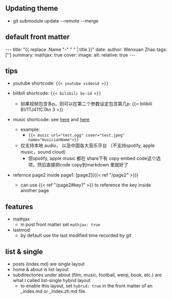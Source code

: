 ## Updating theme
- git submodule update --remote --merge

## default front matter
\---
title: "{{ replace .Name "-" " " | title }}"
date: 
author: Wenxuan Zhao
tags: ['']
summary: 
mathjax: true
cover:
    image: 
    alt: 
    relative: true
\---

## tips 
- youtube shortcode: `{{< youtube videoid >}}`
- bilibili shortcode: `{{< bilibili bv-id >}}`
    - 如果视频包含多p，则可以在第二个参数设定包含第几p: {{< bilibili BV1TJ411C7An 3 >}}
- music shortcode: see [here](https://hugoloveit.com/zh-cn/theme-documentation-music-shortcode/) and [here](https://github.com/metowolf/MetingJS)
    - example:
        - `{{< music url="test.ogg" cover="test.jpeg" name="musicianName">}}`
    - 仅支持本地 audio， 以及中国各大音乐平台 （不支持spotify, apple music，sound cloud)
        - 但spotify, apple music 都在 share下有 copy embed code这个选项，然后直接把code copy到markdown 里就好了

- refernce page2 inside page1: [page2]({{< ref "/page2" >}})
    - can use {{< ref "/page2#key1" >}} to reference the key inside another page

## features 
- mathjax 
    - in post front matter set `mathjax: true`
- lastmod
    - by default use the last modified time recorded by git 

## list & single 
- posts (index.md) are single layout 
- home & about is list layout 
- subdirectories under about (film, music, football, weiqi, book, etc.) are what I called list-single hybrid layout 
    - to enable this layout, set `hybrid: true` in the front matter of an _index.md or _index.zh.md file.